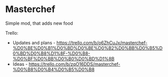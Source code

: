 # Masterchef
Simple mod, that adds new food

Trello:
- Updates and plans - https://trello.com/b/o6ZhCuJx/masterchef-%D0%BE%D0%B1%D0%BD%D0%BE%D0%B2%D0%BB%D0%B5%D0%BD%D0%B8%D1%8F-%D0%B8-%D0%BF%D0%BB%D0%B0%D0%BD%D1%8B
- Ideas - https://trello.com/b/zqO16DDS/masterchef-%D0%B8%D0%B4%D0%B5%D0%B8
